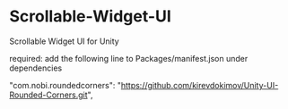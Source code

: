 # Scrollable-Widget-UI
Scrollable Widget UI for Unity


required:
add the following line to   Packages/manifest.json under dependencies

"com.nobi.roundedcorners": "https://github.com/kirevdokimov/Unity-UI-Rounded-Corners.git",
  
